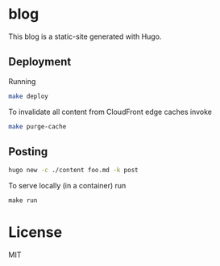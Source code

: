 # blog
This blog is a static-site generated with Hugo.

## Deployment
Running
```sh
make deploy
```

To invalidate all content from CloudFront edge caches invoke
```sh
make purge-cache
```

## Posting

```sh
hugo new -c ./content foo.md -k post
```

To serve locally (in a container) run
```
make run
```

# License
MIT
